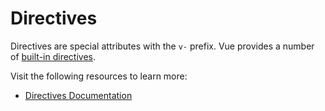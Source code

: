 # Directives

Directives are special attributes with the `v-` prefix. Vue provides a number of [built-in directives](https://vuejs.org/api/built-in-directives.html).

Visit the following resources to learn more:

- [Directives Documentation](https://vuejs.org/guide/essentials/template-syntax.html#directives)
